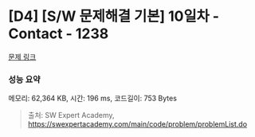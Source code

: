 # [D4] [S/W 문제해결 기본] 10일차 - Contact - 1238 

[문제 링크](https://swexpertacademy.com/main/code/problem/problemDetail.do?contestProbId=AV15B1cKAKwCFAYD) 

### 성능 요약

메모리: 62,364 KB, 시간: 196 ms, 코드길이: 753 Bytes



> 출처: SW Expert Academy, https://swexpertacademy.com/main/code/problem/problemList.do